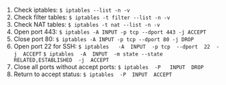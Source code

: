 1. Check iptables: ```$ iptables --list -n -v```
2. Check filter tables: ```$ iptables -t filter --list -n -v```
3. Check NAT tables: ```$ iptables -t nat --list -n -v```
4. Open port 443: ```$ iptables -A INPUT -p tcp --dport 443 -j ACCEPT```
5. Close port 80: ```$ iptables -A INPUT -p tcp --dport 80 -j DROP```
6. Open port 22 for SSH: ```$ iptables   -A  INPUT  -p tcp  --dport  22  -j  ACCEPT```
```$ iptables  -A  INPUT  -m state --state RELATED,ESTABLISHED  -j  ACCEPT```
7. Close all ports without accept ports: ```$ iptables  -P   INPUT  DROP```
8. Return to accept status: ```$ iptables  -P  INPUT  ACCEPT```